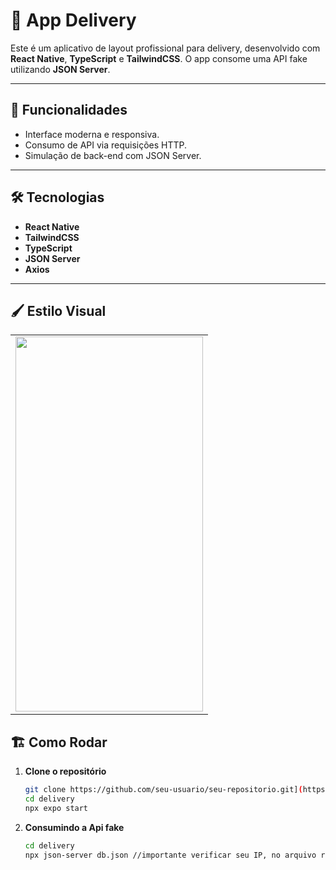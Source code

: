# 📱 **App Delivery**

Este é um aplicativo de layout profissional para delivery, desenvolvido com **React Native**, **TypeScript** e **TailwindCSS**. O app consome uma API fake utilizando **JSON Server**.

---

## 🚀 **Funcionalidades**

- Interface moderna e responsiva.
- Consumo de API via requisições HTTP.
- Simulação de back-end com JSON Server.

---

## 🛠️ **Tecnologias**

- **React Native**
- **TailwindCSS**
- **TypeScript**
- **JSON Server**
- **Axios**

---
## 🖌️ Estilo Visual

<table align="center">
  <tr>
    <td>
      <img src="./assets/videos/video.gif" width="300" height="600" />
    </td>
  </tr>
</table>

## 🏗️ **Como Rodar**

1. **Clone o repositório**  
   ```bash
   git clone https://github.com/seu-usuario/seu-repositorio.git](https://github.com/primonmari/delivery.git
   cd delivery
   npx expo start

2. **Consumindo a Api fake**  
   ```bash
   cd delivery
   npx json-server db.json //importante verificar seu IP, no arquivo restaurants

